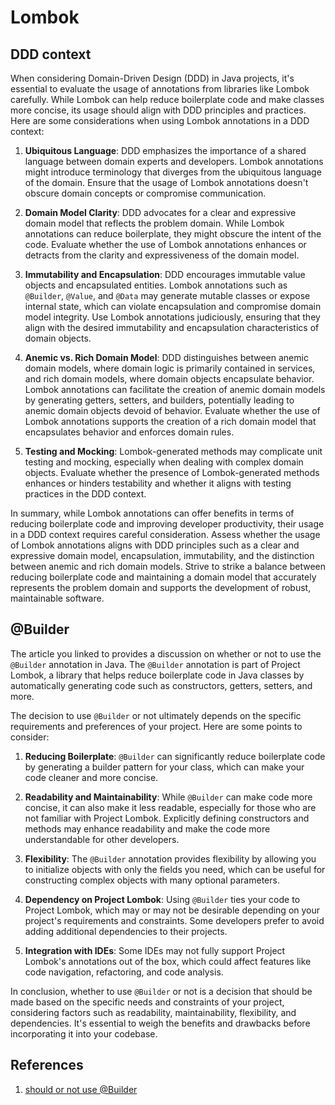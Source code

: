 # Lombok

## DDD context

When considering Domain-Driven Design (DDD) in Java projects, it's essential to evaluate the usage of annotations from libraries like Lombok carefully. While Lombok can help reduce boilerplate code and make classes more concise, its usage should align with DDD principles and practices. Here are some considerations when using Lombok annotations in a DDD context:

1. **Ubiquitous Language**: DDD emphasizes the importance of a shared language between domain experts and developers. Lombok annotations might introduce terminology that diverges from the ubiquitous language of the domain. Ensure that the usage of Lombok annotations doesn't obscure domain concepts or compromise communication.

2. **Domain Model Clarity**: DDD advocates for a clear and expressive domain model that reflects the problem domain. While Lombok annotations can reduce boilerplate, they might obscure the intent of the code. Evaluate whether the use of Lombok annotations enhances or detracts from the clarity and expressiveness of the domain model.

3. **Immutability and Encapsulation**: DDD encourages immutable value objects and encapsulated entities. Lombok annotations such as `@Builder`, `@Value`, and `@Data` may generate mutable classes or expose internal state, which can violate encapsulation and compromise domain model integrity. Use Lombok annotations judiciously, ensuring that they align with the desired immutability and encapsulation characteristics of domain objects.

4. **Anemic vs. Rich Domain Model**: DDD distinguishes between anemic domain models, where domain logic is primarily contained in services, and rich domain models, where domain objects encapsulate behavior. Lombok annotations can facilitate the creation of anemic domain models by generating getters, setters, and builders, potentially leading to anemic domain objects devoid of behavior. Evaluate whether the use of Lombok annotations supports the creation of a rich domain model that encapsulates behavior and enforces domain rules.

5. **Testing and Mocking**: Lombok-generated methods may complicate unit testing and mocking, especially when dealing with complex domain objects. Evaluate whether the presence of Lombok-generated methods enhances or hinders testability and whether it aligns with testing practices in the DDD context.

In summary, while Lombok annotations can offer benefits in terms of reducing boilerplate code and improving developer productivity, their usage in a DDD context requires careful consideration. Assess whether the usage of Lombok annotations aligns with DDD principles such as a clear and expressive domain model, encapsulation, immutability, and the distinction between anemic and rich domain models. Strive to strike a balance between reducing boilerplate code and maintaining a domain model that accurately represents the problem domain and supports the development of robust, maintainable software.

## @Builder

The article you linked to provides a discussion on whether or not to use the `@Builder` annotation in Java. The `@Builder` annotation is part of Project Lombok, a library that helps reduce boilerplate code in Java classes by automatically generating code such as constructors, getters, setters, and more.

The decision to use `@Builder` or not ultimately depends on the specific requirements and preferences of your project. Here are some points to consider:

1. **Reducing Boilerplate**: `@Builder` can significantly reduce boilerplate code by generating a builder pattern for your class, which can make your code cleaner and more concise.

2. **Readability and Maintainability**: While `@Builder` can make code more concise, it can also make it less readable, especially for those who are not familiar with Project Lombok. Explicitly defining constructors and methods may enhance readability and make the code more understandable for other developers.

3. **Flexibility**: The `@Builder` annotation provides flexibility by allowing you to initialize objects with only the fields you need, which can be useful for constructing complex objects with many optional parameters.

4. **Dependency on Project Lombok**: Using `@Builder` ties your code to Project Lombok, which may or may not be desirable depending on your project's requirements and constraints. Some developers prefer to avoid adding additional dependencies to their projects.

5. **Integration with IDEs**: Some IDEs may not fully support Project Lombok's annotations out of the box, which could affect features like code navigation, refactoring, and code analysis.

In conclusion, whether to use `@Builder` or not is a decision that should be made based on the specific needs and constraints of your project, considering factors such as readability, maintainability, flexibility, and dependencies. It's essential to weigh the benefits and drawbacks before incorporating it into your codebase.

## References

1. [should or not use @Builder](https://medium.com/gitrebase/oh-stop-using-builder-9061a5911d8c)